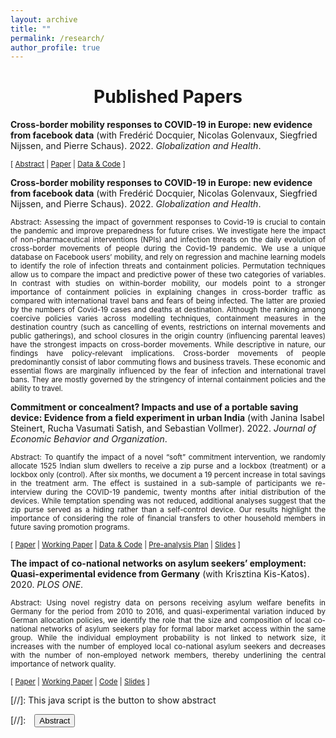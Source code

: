 ```yaml
---
layout: archive
title: ""
permalink: /research/
author_profile: true
---
```


# <center> Published Papers </center>

**Cross-border mobility responses to COVID-19 in Europe: new evidence from facebook data** 
(with Fredérić Docquier, Nicolas Golenvaux, Siegfried Nijssen, and Pierre Schaus). 2022. *Globalization and Health*.
<br/>

<small>[ <a href="#/" onclick="visib('hpt')">Abstract</a> | [Paper](https://globalizationandhealth.biomedcentral.com/articles/10.1186/s12992-022-00832-6) | [Data & Code](https://doi.org/10.5281/zenodo.4719559) \] </small>

<div id="hpt" style="display: none; text-align: justify; line-height: 1.2" ><small>
This paper proposes tools for robust inference in difference-in-differences and event-study designs where the parallel trends assumption may be violated. Instead of requiring that parallel trends holds exactly, we impose restrictions on how different the post-treatment violations of parallel trends can be from the pre-treatment differences in trends ("pre-trends"). The causal parameter of interest is partially identified under these restrictions. We introduce two approaches that guarantee uniformly valid inference under the imposed restrictions, and we derive novel results showing that they have desirable power properties in our context. We illustrate how economic knowledge can inform the restrictions on the possible violations of parallel trends in two economic applications. We also highlight how our approach can be used to conduct sensitivity analyses showing what causal conclusions can be drawn under various restrictions on the possible violations of the parallel trends assumption.
</small><br><br/></div>


**Cross-border mobility responses to COVID-19 in Europe: new evidence from facebook data** (with Fredérić Docquier, Nicolas Golenvaux, Siegfried Nijssen, and Pierre Schaus). 2022. *Globalization and Health*.

<p align="justify"> <small>
Abstract: Assessing the impact of government responses to Covid-19 is crucial to contain the pandemic and improve preparedness for future crises. We investigate here the impact of non-pharmaceutical interventions (NPIs) and infection threats on the daily evolution of cross-border movements of people during the Covid-19 pandemic. We use a unique database on Facebook users’ mobility, and rely on regression and machine learning models to identify the role of infection threats and containment policies. Permutation techniques allow us to compare the impact and predictive power of these two categories of variables. In contrast with studies on within-border mobility, our models point to a stronger importance of containment policies in explaining changes in cross-border traffic as compared with international travel bans and fears of being infected. The latter are proxied by the numbers of Covid-19 cases and deaths at destination. Although the ranking among coercive policies varies across modelling techniques, containment measures in the destination country (such as cancelling of events, restrictions on internal movements and public gatherings), and school closures in the origin country (influencing parental leaves) have the strongest impacts on cross-border movements. While descriptive in nature, our findings have policy-relevant implications. Cross-border movements of people predominantly consist of labor commuting flows and business travels. These economic and essential flows are marginally influenced by the fear of infection and international travel bans. They are mostly governed by the stringency of internal containment policies and the ability to travel.
</small>  </p> 




**Commitment or concealment? Impacts and use of a portable saving device: Evidence from a field experiment in urban India** (with Janina Isabel Steinert, Rucha Vasumati Satish, and Sebastian Vollmer). 2022. *Journal of Economic Behavior and Organization*. 

<p align="justify"> <small>
Abstract: To quantify the impact of a novel “soft” commitment intervention, we randomly allocate 1525 Indian slum dwellers to receive a zip purse and a lockbox (treatment) or a lockbox only (control). After six months, we document a 19 percent increase in total savings in the treatment arm. The effect is sustained in a sub-sample of participants we re-interview during the COVID-19 pandemic, twenty months after initial distribution of the devices. While temptation spending was not reduced, additional analyses suggest that the zip purse served as a hiding rather than a self-control device. Our results highlight the importance of considering the role of financial transfers to other household members in future saving promotion programs.</small>  </p> 

<small> \[ [Paper](https://www-sciencedirect-com.proxy.bnl.lu/science/article/pii/S0167268121004984) | [Working Paper](http://FelixStips.github.io/files/pune_rct_wp.pdf) | [Data & Code](https://osf.io/p8dj5/) | [Pre-analysis Plan](http://FelixStips.github.io/files/pap_pune_rct.pdf) | [Slides](http://FelixStips.github.io/files/slides_pune.pdf) \] </small>


**The impact of co-national networks on asylum seekers’ employment: Quasi-experimental evidence from Germany** (with Krisztina Kis-Katos). 2020. *PLOS ONE*. 

<p align="justify"> <small>
Abstract: Using novel registry data on persons receiving asylum welfare benefits in Germany for the period from 2010 to 2016, and quasi-experimental variation induced by German allocation policies, we identify the role that the size and composition of local co-national networks of asylum seekers play for formal labor market access within the same group. While the individual employment probability is not linked to network size, it increases with the number of employed local co-national asylum seekers and decreases with the number of non-employed network members, thereby underlining the central importance of network quality.</small>  </p> 

<small> \[ [Paper](https://doi.org/10.1371/journal.pone.0236996) | [Working Paper](http://FelixStips.github.io/files/dp_networks.pdf) | [Code](http://FelixStips.github.io/files/plosone_final.do) | [Slides](http://FelixStips.github.io/files/slides_networks.pdf) \] </small>


[//]: This java script is the button to show abstract
<script>
 function visib(id) {
  var x = document.getElementById(id);
  if (x.style.display === "block") {
    x.style.display = "none";
  } else {
    x.style.display = "block";
  }
}
</script>

[//]:&emsp;<button onclick="visib('polariz')" class="btn btn--inverse btn--small">Abstract</button>
